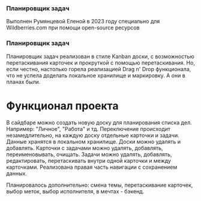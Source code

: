 ### Планировщик задач
Выполнен Румянцевой Еленой в 2023 году
специально для Wildberries.com
при помощи open-source ресурсов

### Планировщик задач 
Планировщик задач реализован в стиле Kanban доски, с возможностью перетаскивания карточек и прокруткой с помощью перетаскивания.
Но, если честно, настолько горела реализацией Drag n' Drop функционала, что не успела доделать локальное хранилище и маркировку. 
А они в планах были.

# Функционал проекта
В сайдбаре можно создать новую доску для планирования списка дел. Например: "Личное", "Работа" и тд.
Переключение происходит незамедлительно, на каждую доску отдельные карточки и задачи. Данные хранятся в локальном хранилище.
Доски можно удалять и добавлять.
Карточки с задачами можно удалять, добавлять, переименовывать, очищать.
Задачи можно удалять, добавлять, редактировать, перетаскивать внутри одной карточки и между карточками.
Реализована правая часть навигации с сохранением данных.

Планировалось дополнительно: смена темы, перетаскивание карточек, выбор меток, выбор исполнителя, в мечтах - бэкенд.
